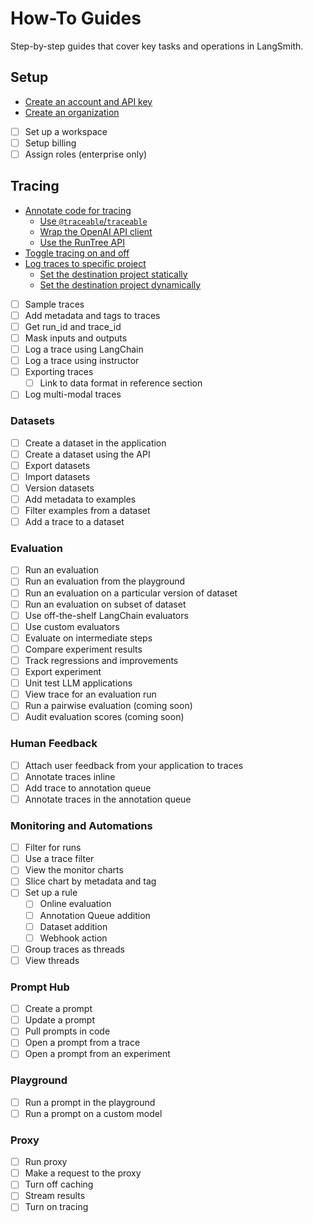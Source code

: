 # How-To Guides

Step-by-step guides that cover key tasks and operations in LangSmith.

## Setup

* [Create an account and API key](./how_to_guides/setup/create_account_api_key)
* [Create an organization](./how_to_guides/setup/create_organization)
* [ ] Set up a workspace
* [ ] Setup billing
* [ ] Assign roles (enterprise only)

## Tracing

* [Annotate code for tracing](./how_to_guides/tracing/annotate_code)
  * [Use `@traceable`/`traceable`](./how_to_guides/tracing/annotate_code#use-traceable--traceable)
  * [Wrap the OpenAI API client](./how_to_guides/tracing/annotate_code#wrap-the-openai-client)
  * [Use the RunTree API](./how_to_guides/tracing/annotate_code#use-the-runtree-api)
* [Toggle tracing on and off](./how_to_guides/tracing/toggle_tracing)
* [Log traces to specific project](./how_to_guides/tracing/log_traces_to_project)
  * [Set the destination project statically](./how_to_guides/tracing/log_traces_to_project#set-the-destination-project-statically)
  * [Set the destination project dynamically](./how_to_guides/tracing/log_traces_to_project#set-the-destination-project-dynamically)
- [ ] Sample traces
- [ ] Add metadata and tags to traces
- [ ] Get run_id and trace_id
- [ ] Mask inputs and outputs
- [ ] Log a trace using LangChain
- [ ] Log a trace using instructor
- [ ] Exporting traces
  - [ ] Link to data format in reference section
- [ ] Log multi-modal traces

### Datasets

- [ ] Create a dataset in the application
- [ ] Create a dataset using the API
- [ ] Export datasets
- [ ] Import datasets
- [ ] Version datasets
- [ ] Add metadata to examples
- [ ] Filter examples from a dataset
- [ ] Add a trace to a dataset

### Evaluation

- [ ] Run an evaluation
- [ ] Run an evaluation from the playground
- [ ] Run an evaluation on a particular version of dataset
- [ ] Run an evaluation on subset of dataset
- [ ] Use off-the-shelf LangChain evaluators
- [ ] Use custom evaluators
- [ ] Evaluate on intermediate steps
- [ ] Compare experiment results
- [ ] Track regressions and improvements
- [ ] Export experiment
- [ ] Unit test LLM applications
- [ ] View trace for an evaluation run
- [ ] Run a pairwise evaluation (coming soon)
- [ ] Audit evaluation scores (coming soon)

### Human Feedback

- [ ] Attach user feedback from your application to traces
- [ ] Annotate traces inline
- [ ] Add trace to annotation queue
- [ ] Annotate traces in the annotation queue

### Monitoring and Automations

- [ ] Filter for runs
- [ ] Use a trace filter
- [ ] View the monitor charts
- [ ] Slice chart by metadata and tag
- [ ] Set up a rule
  - [ ] Online evaluation
  - [ ] Annotation Queue addition
  - [ ] Dataset addition
  - [ ] Webhook action
- [ ] Group traces as threads
- [ ] View threads

### Prompt Hub

- [ ] Create a prompt
- [ ] Update a prompt
- [ ] Pull prompts in code
- [ ] Open a prompt from a trace
- [ ] Open a prompt from an experiment

### Playground

- [ ] Run a prompt in the playground
- [ ] Run a prompt on a custom model

### Proxy

- [ ] Run proxy
- [ ] Make a request to the proxy
- [ ] Turn off caching
- [ ] Stream results
- [ ] Turn on tracing
